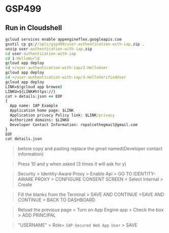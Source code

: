 # GSP499

## Run in Cloudshell
```cmd
gcloud services enable appengineflex.googleapis.com
gsutil cp gs://spls/gsp499/user-authentication-with-iap.zip .
unzip user-authentication-with-iap.zip
cd user-authentication-with-iap
cd 1-HelloWorld
gcloud app deploy
cd ~/user-authentication-with-iap/2-HelloUser
gcloud app deploy
cd ~/user-authentication-with-iap/3-HelloVerifiedUser
gcloud app deploy
LINK=$(gcloud app browse)
LINKU=${LINK#https://}
cat > details.json << EOF
{
  App name: IAP Example
  Application home page: $LINK
  Application privacy Policy link: $LINK/privacy
  Authorized domains: $LINKU
  Developer Contact Information: repalcethegmail@gmail.com
}
EOF
cat details.json
```
>before copy and pasting replace the gmail named(Developer contact information)

>Press 10 and y when asked (3 times it will ask for y)

> Security > Identity-Aware Proxy > Enable Api > GO TO IDENTITY-AWARE PROXY > CONFIGURE CONSENT SCREEN > Select Internal > Create

>Fill the blanks from the Terminal > SAVE AND CONTINUE >SAVE AND CONTINUE > BACK TO DASHBOARD

>Reload the previous page > Turn on App Engine app > Check the box > ADD PRINCIPAL 

> "USERNAME" > Role= `IAP-Secured Web App User` > SAVE
